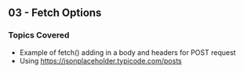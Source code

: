 ## 03 - Fetch Options

### Topics Covered

- Example of fetch() adding in a body and headers for POST request
- Using https://jsonplaceholder.typicode.com/posts
